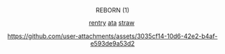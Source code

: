<div align="center">

<img width="86" height="15" alt="REBORN (1)" src="https://github.com/user-attachments/assets/167e6faa-240f-48a5-8901-d4bdbcf0d99c" />

[rentry](https://rentry.co/weaveroflight) ‎‎‎‎‎‎‎[ata](https://qupid.atabook.org)   ‎‎‎[straw‎](https://martyroftheabyss.straw.page) ‎‎‎‎ 




https://github.com/user-attachments/assets/3035cf14-10d6-42e2-b4af-e593de9a53d2




 


</div>



 
